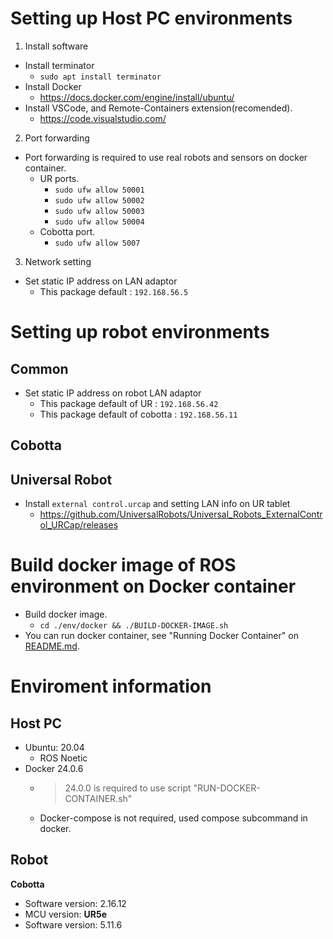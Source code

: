 
# Setting up Host PC environments

1. Install software
- Install terminator
  - ```sudo apt install terminator```
- Install Docker
  - https://docs.docker.com/engine/install/ubuntu/
- Install VSCode, and Remote-Containers extension(recomended).
  - https://code.visualstudio.com/

2. Port forwarding
- Port forwarding is required to use real robots and sensors on docker container.
  - UR ports.
    - ```sudo ufw allow 50001```
    - ```sudo ufw allow 50002```
    - ```sudo ufw allow 50003```
    - ```sudo ufw allow 50004```
  - Cobotta port.
    - ```sudo ufw allow 5007```

3. Network setting
- Set static IP address on LAN adaptor
  - This package default : ```192.168.56.5```

# Setting up robot environments
## Common
- Set static IP address on robot LAN adaptor
  - This package default of UR :  ```192.168.56.42```
  - This package default of cobotta : ```192.168.56.11```

## Cobotta

## Universal Robot
- Install ```external control.urcap``` and setting LAN info on UR tablet
  - https://github.com/UniversalRobots/Universal_Robots_ExternalControl_URCap/releases

# Build docker image of ROS environment on Docker container
- Build docker image.
  - ```cd ./env/docker && ./BUILD-DOCKER-IMAGE.sh```
- You can run docker container, see "Running Docker Container" on [README.md](../README.md).



# Enviroment information
## Host PC
- Ubuntu: 20.04
  - ROS Noetic
- Docker 24.0.6
  - > 24.0.0 is required to use script "RUN-DOCKER-CONTAINER.sh"
  - Docker-compose is not required, used compose subcommand in docker.

## Robot
**Cobotta**
  - Software version: 2.16.12
  - MCU version: 
**UR5e**
  - Software version: 5.11.6
